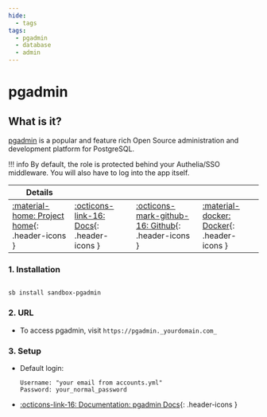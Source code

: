 ```yaml
---
hide:
  - tags
tags:
  - pgadmin
  - database
  - admin
---
```


# pgadmin

## What is it?

[pgadmin](https://www.pgadmin.org/) is a popular and feature rich Open Source administration and development platform for PostgreSQL.

!!! info
    By default, the role is protected behind your Authelia/SSO middleware. You will also have to log into the app itself.

| Details     |             |             |             |
|-------------|-------------|-------------|-------------|
| [:material-home: Project home](https://www.pgadmin.org/){: .header-icons } | [:octicons-link-16: Docs](https://www.pgadmin.org/docs/pgadmin4/6.14/getting_started.html){: .header-icons } | [:octicons-mark-github-16: Github](https://github.com/pgadmin-org/pgadmin4){: .header-icons } | [:material-docker: Docker](https://hub.docker.com/r/dpage/pgadmin4/){: .header-icons }|

### 1. Installation

``` shell

sb install sandbox-pgadmin

```

### 2. URL

- To access pgadmin, visit `https://pgadmin._yourdomain.com_`

### 3. Setup

- Default login:

  ``` { .yaml}
  Username: "your email from accounts.yml"
  Password: your_normal_password
  ```

- [:octicons-link-16: Documentation: pgadmin Docs](https://www.pgadmin.org/docs/){: .header-icons }
